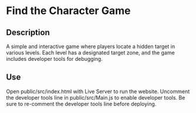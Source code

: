 # Find the Character Game

## Description
A simple and interactive game where players locate a hidden target in various levels. Each level has a designated target zone, and the game includes developer tools for debugging.

## Use
Open public/src/index.html with Live Server to run the website. Uncomment the developer tools line in public/src/Main.js to enable developer tools. Be sure to re-comment the developer tools line before deploying.